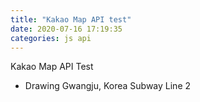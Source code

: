 ```yaml
---
title: "Kakao Map API test"
date: 2020-07-16 17:19:35
categories: js api
---
```


Kakao Map API Test

- Drawing Gwangju, Korea Subway Line 2 

<div id="map" style="width:500px;height:400px;"></div>
<script type="text/javascript" src="//dapi.kakao.com/v2/maps/sdk.js?appkey=5bf4bd144dadbaeece33e4747d7a3549"></script>
<script>
  var container = document.getElementById('map'),
  options = {
    center: new kakao.maps.LatLng(35.158525, 126.848378),
    level: 3
  };

  var map = new kakao.maps.Map(container, options);
  
  var positions = [
    {
      content: '<div>시청역</div>'
      latlng: new kakao.maps.LatLng(35.158525, 126.848378)
    }
  ];
  
  for (var i = 0 ; i < positions.length ; i++) {
    var marker = new kakao.maps.Marker({
      map: map,
      position: positions[i].latlng
    }});
    var infowindow = new kakao.maps.InfoWindow({
      content: positions[i].content
    });
    kakao.maps.event.addListener(marker, 'mouseover', makeOverListener(map, marker, infowindow));
    kakao.maps.event.addListener(marker, 'mouseout', makeOutListener(infowindow));
  }
  
function makeOverListener(map, marker, infowindow) {
    return function() {
        infowindow.open(map, marker);
    };
}

function makeOutListener(infowindow) {
    return function() {
        infowindow.close();
    };
}
</script>
